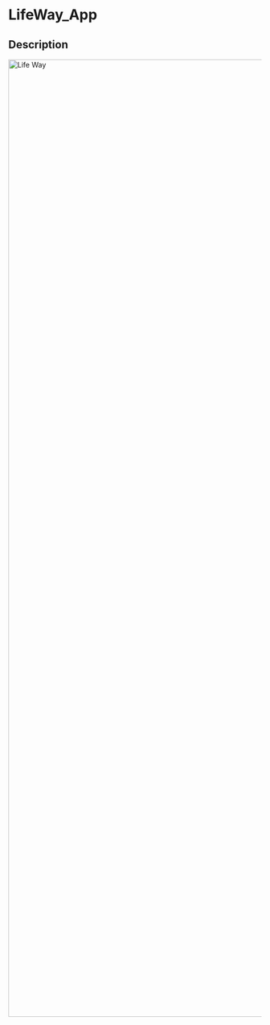 # LifeWay_App

## Description

<img width="1904" alt="Life Way" src="https://github.com/GDSC-UOT/LIfeWay_App/assets/129291090/38cc619c-4964-4cfa-a9e7-68dd672ab192">
